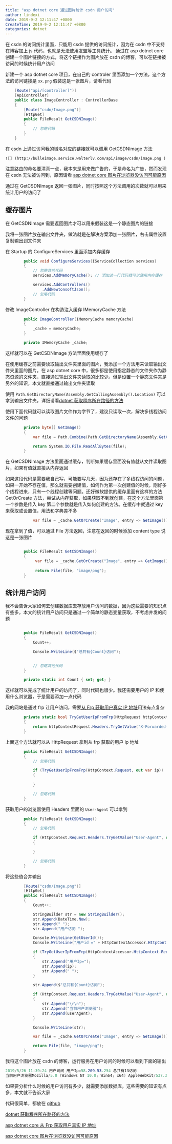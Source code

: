 ```yaml
---
title: "asp dotnet core 通过图片统计 csdn 用户访问"
author: lindexi
date: 2019-9-2 12:11:47 +0800
CreateTime: 2019-9-2 12:11:47 +0800
categories: dotnet
---
```


在 csdn 的访问统计里面，只能用 csdn 提供的访问统计，因为在 csdn 中不支持在博客加上 js 代码，也就是无法使用友盟等工具统计。
通过在 asp dotnet core 创建一个图片链接的方式，将这个链接作为图片放在 csdn 的博客，可以在链接被访问的时候统计用户访问

<!--more-->





新建一个 asp dotnet core 项目，在自己的 controler 里面添加一个方法，这个方法的访问链接是 `xx.png` 假装这是一张图片，请看代码

```csharp
    [Route("api/[controller]")]
    [ApiController]
    public class ImageController : ControllerBase
    {
    	[Route("csdn/Image.png")]
        [HttpGet]
        public FileResult GetCSDNImage()
        {
        	// 忽略代码
        }
    }
```

在 csdn 上通过访问我的域名对应的链接就可以调用 GetCSDNImage 方法

```
![] (http://bulleimage.service.walterlv.com/api/image/csdn/image.png )
```

注意路由的命名要清真一点，我本来是用来做广告的，于是命名为广告，然而发现在 csdn 无法被访问到，原因请看 [asp dotnet core 图片在浏览器没访问可能原因](https://blog.lindexi.com/post/asp-dotnet-core-%E5%9B%BE%E7%89%87%E5%9C%A8%E6%B5%8F%E8%A7%88%E5%99%A8%E6%B2%A1%E8%AE%BF%E9%97%AE%E5%8F%AF%E8%83%BD%E5%8E%9F%E5%9B%A0.html )

通过在 GetCSDNImage 返回一张图片，同时按照这个方法调用的次数就可以用来统计用户的访问了

## 缓存图片

在 GetCSDNImage 需要返回图片才可以用来假装这是一个静态图片的链接

我将一张图片放在输出文件夹，做法就是在解决方案添加一张图片，右击属性设置复制输出到文件夹

在 Startup 的 ConfigureServices 里面添加内存缓存

```csharp
        public void ConfigureServices(IServiceCollection services)
        {
        	// 忽略其他代码
            services.AddMemoryCache(); // 添加这一行代码就可以使用内存缓存

            services.AddControllers()
                .AddNewtonsoftJson();
            // 忽略代码
        }

```

修改 ImageController 在构造注入缓存 IMemoryCache 方法

```csharp
        public ImageController(IMemoryCache memoryCache)
        {
            _cache = memoryCache;
        }

        private IMemoryCache _cache;
```

这样就可以在 GetCSDNImage 方法里面使用缓存了

在使用缓存之前需要读取输出文件夹里面的图片，我添加一个方法用来读取输出文件夹里面的图片。在 asp dotnet core 中，很多都是使用指定静态的文件夹作为静态资源的文件夹，直接通过输出文件夹读取的比较少。但是设置一个静态文件夹是另外的知识，本文就直接通过输出文件夹读取

使用 `Path.GetDirectoryName(Assembly.GetCallingAssembly().Location)` 可以拿到输出文件夹，详细请看[dotnet 获取程序所在路径的方法](https://blog.lindexi.com/post/dotnet-%E8%8E%B7%E5%8F%96%E7%A8%8B%E5%BA%8F%E6%89%80%E5%9C%A8%E8%B7%AF%E5%BE%84%E7%9A%84%E6%96%B9%E6%B3%95.html )

使用下面代码就可以读取图片文件作为字节了，建议只读取一次，解决多线程访问文件的问题

```csharp
        private byte[] GetImage()
        {
            var file = Path.Combine(Path.GetDirectoryName(Assembly.GetCallingAssembly().Location), "Image.png");

            return System.IO.File.ReadAllBytes(file);
        }
```

在 GetCSDNImage 方法里面通过缓存，判断如果缓存里面没有值就从文件读取图片，如果有值就直接从内存返回

如果这段代码是需要我自己写，可能要写几天，因为还存在了多线程访问的问题，如果一开始不存在值，那么就需要创建值，如何作为第一次创建值的时候，刚好多个线程进来，只有一个线程创建等问题。还好微软提供的缓存里面有这样的方法 GetOrCreate 方法，尝试从内存获取，如果获取不到就创建，在这个方法里面第一个参数是传入 key 第二个参数就是传入如何创建的方法。在缓存中就通过 key 来获取或设置值，用法和字典差不多

```csharp
            var file = _cache.GetOrCreate("Image", entry => GetImage());

```

现在拿到了值，可以通过 File 方法返回，注意在返回的时候添加 content type 说这是一张图片

```csharp

        public FileResult GetCSDNImage()
        {     
             var file = _cache.GetOrCreate("Image", entry => GetImage());
      
             return File(file, "image/png");
        }
```

## 统计用户访问

我不会告诉大家如何去创建数据库去存放用户访问的数据，因为这些需要的知识点有些多，本文的统计用户访问只是通过一个简单的静态变量获取，不考虑并发的问题

```csharp

        public FileResult GetCSDNImage()
        {     
        	Count++;

        	Console.WriteLine($"总共有{Count}访问");

             
            // 忽略其他代码
        }

        private static int Count { set; get; }

```

这样就可以完成了统计用户的访问了，同时代码也很少。我还需要用户的 IP 和使用什么浏览器，于是需要添加一点代码

我的网站是通过 frp 让用户访问，需要[从 Frp 获取用户真实 IP 地址](https://blog.lindexi.com/post/asp-dotnet-core-%E4%BB%8E-frp-%E8%8E%B7%E5%8F%96%E7%94%A8%E6%88%B7%E7%9C%9F%E5%AE%9E-ip-%E5%9C%B0%E5%9D%80 )用法有点复杂

```csharp
        private static bool TryGetUserIpFromFrp(HttpRequest httpContextRequest, out StringValues ip)
        {
            return httpContextRequest.Headers.TryGetValue("X-Forwarded-For", out ip);
        }
```

上面这个方法就可以从 HttpRequest 拿到从 frp 获取的用户 ip 地址

```csharp
        public FileResult GetCSDNImage()
        {
        	// 忽略代码

            if (TryGetUserIpFromFrp(HttpContext.Request, out var ip))
            {
               
            }

        	// 忽略代码
        }

```

获取用户的浏览器使用 Headers 里面的 `User-Agent` 可以拿到

```csharp
        public FileResult GetCSDNImage()
        {
        	// 忽略代码

            if (HttpContext.Request.Headers.TryGetValue("User-Agent", out var userAgent))
            {
               
            }

        	// 忽略代码
        }
```

将这些值合并输出

```csharp
        [Route("csdn/Image.png")]
        [HttpGet]
        public FileResult GetCSDNImage()
        {
            Count++;

            StringBuilder str = new StringBuilder();
            str.Append(DateTime.Now);
            str.Append(" ");
            str.Append("用户访问 ");

            Console.WriteLine(GetUserId());
            Console.WriteLine("用户id =" + HttpContextAccessor.HttpContext.Request.HttpContext.Session.Id);

            if (TryGetUserIpFromFrp(HttpContextAccessor.HttpContext.Request, out var ip))
            {
                str.Append("用户Ip=");
                str.Append(ip);
                str.Append(" ");
            }

            str.Append($"总共有{Count}访问");

            if (HttpContext.Request.Headers.TryGetValue("User-Agent", out var userAgent))
            {
                str.Append("\r\n");
                str.Append("当前用户浏览器");
                str.Append(userAgent);
            }

            Console.WriteLine(str);

            var file = _cache.GetOrCreate("Image", entry => GetImage());

            return File(file, "image/png");
        }
```

我将这个图片放在 csdn 的博客，运行服务在用户访问的时候可以看到下面的输出

```csharp
2019/5/26 11:39:24 用户访问 用户Ip=58.209.53.254 总共有13访问
当前用户浏览器Mozilla/5.0 (Windows NT 10.0; Win64; x64) AppleWebKit/537.36 (KHTML, like Gecko) Chrome/74.0.3729.157 Safari/537.36
```

如果要分析什么时候的用户访问有多少，就需要添加数据库，这些需要的知识有点多，本文就不告诉大家

代码很简单，都放在 [github](https://github.com/lindexi/lindexi_gd/tree/aec484bd2aa169ed31ef4a90dd462e72c2e32064/FayawlerjiraywereNiharjeechel )

[dotnet 获取程序所在路径的方法](https://blog.lindexi.com/post/dotnet-%E8%8E%B7%E5%8F%96%E7%A8%8B%E5%BA%8F%E6%89%80%E5%9C%A8%E8%B7%AF%E5%BE%84%E7%9A%84%E6%96%B9%E6%B3%95.html )

[asp dotnet core 从 Frp 获取用户真实 IP 地址](https://blog.lindexi.com/post/asp-dotnet-core-%E4%BB%8E-frp-%E8%8E%B7%E5%8F%96%E7%94%A8%E6%88%B7%E7%9C%9F%E5%AE%9E-ip-%E5%9C%B0%E5%9D%80 )

[asp dotnet core 图片在浏览器没访问可能原因](https://blog.lindexi.com/post/asp-dotnet-core-%E5%9B%BE%E7%89%87%E5%9C%A8%E6%B5%8F%E8%A7%88%E5%99%A8%E6%B2%A1%E8%AE%BF%E9%97%AE%E5%8F%AF%E8%83%BD%E5%8E%9F%E5%9B%A0.html )





